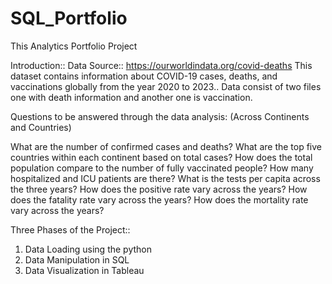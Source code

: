 # SQL_Portfolio
This Analytics Portfolio Project

Introduction::
Data Source:: https://ourworldindata.org/covid-deaths
This dataset contains information about COVID-19 cases, deaths, and vaccinations globally from the year 2020 to 2023..
Data consist of two files one with death information and another one is vaccination.

Questions to be answered through the data analysis: (Across Continents and Countries)

What are the number of confirmed cases and deaths?
What are the top five countries within each continent based on total cases?
How does the total population compare to the number of fully vaccinated people?
How many hospitalized and ICU patients are there?
What is the tests per capita across the three years?
How does the positive rate vary across the years?
How does the fatality rate vary across the years?
How does the mortality rate vary across the years?

Three Phases of the Project::
1) Data Loading using the python
2) Data Manipulation in SQL 
3) Data Visualization in Tableau 

